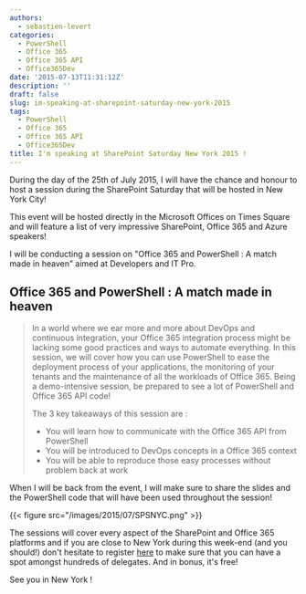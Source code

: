 ```yaml
---
authors:
  - sebastien-levert
categories:
  - PowerShell
  - Office 365
  - Office 365 API
  - Office365Dev
date: '2015-07-13T11:31:12Z'
description: ''
draft: false
slug: im-speaking-at-sharepoint-saturday-new-york-2015
tags:
  - PowerShell
  - Office 365
  - Office 365 API
  - Office365Dev
title: I'm speaking at SharePoint Saturday New York 2015 !
---
```


During the day of the 25th of July 2015, I will have the chance and honour to host a session during the SharePoint
Saturday that will be hosted in New York City!

This event will be hosted directly in the Microsoft Offices on Times Square and will feature a list of very impressive
SharePoint, Office 365 and Azure speakers!

I will be conducting a session on "Office 365 and PowerShell : A match made in heaven" aimed at Developers and IT Pro.

## Office 365 and PowerShell : A match made in heaven

> In a world where we ear more and more about DevOps and continuous integration, your Office 365 integration process
> might be lacking some good practices and ways to automate everything. In this session, we will cover how you can use
> PowerShell to ease the deployment process of your applications, the monitoring of your tenants and the maintenance of
> all the workloads of Office 365. Being a demo-intensive session, be prepared to see a lot of PowerShell and Office 365
> API code!
>
> The 3 key takeaways of this session are :
>
> - You will learn how to communicate with the Office 365 API from PowerShell
> - You will be introduced to DevOps concepts in a Office 365 context
> - You will be able to reproduce those easy processes without problem back at work

When I will be back from the event, I will make sure to share the slides and the PowerShell code that will have been
used throughout the session!

{{< figure src="/images/2015/07/SPSNYC.png" >}}

The sessions will cover every aspect of the SharePoint and Office 365 platforms and if you are close to New York during
this week-end (and you should!) don't hesitate to register
[here](http://www.eventbrite.com/e/sharepoint-saturday-new-york-city-2015-tickets-16955187422) to make sure that you can
have a spot amongst hundreds of delegates. And in bonus, it's free!

See you in New York !
